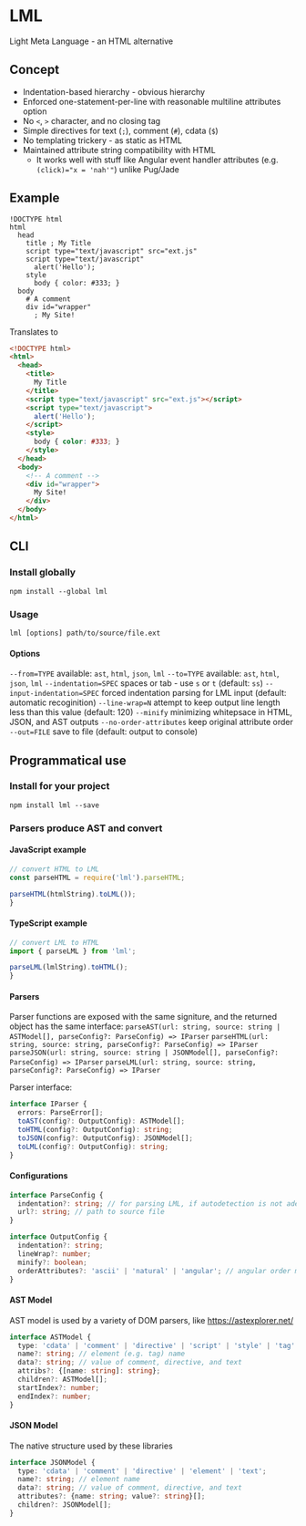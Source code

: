 # LML
Light Meta Language - an HTML alternative

## Concept
- Indentation-based hierarchy - obvious hierarchy
- Enforced one-statement-per-line with reasonable multiline attributes option
- No `<`, `>` character, and no closing tag
- Simple directives for text (`;`), comment (`#`), cdata (`$`)
- No templating trickery - as static as HTML
- Maintained attribute string compatibility with HTML
  - It works well with stuff like Angular event handler attributes (e.g. `(click)="x = 'nah'"`) unlike Pug/Jade

## Example
```lml
!DOCTYPE html
html
  head
    title ; My Title
    script type="text/javascript" src="ext.js"
    script type="text/javascript"
      alert('Hello');
    style
      body { color: #333; }
  body
    # A comment
    div id="wrapper"
      ; My Site!
```
Translates to
```html
<!DOCTYPE html>
<html>
  <head>
    <title>
      My Title
    </title>
    <script type="text/javascript" src="ext.js"></script>
    <script type="text/javascript">
      alert('Hello');
    </script>
    <style>
      body { color: #333; }
    </style>
  </head>
  <body>
    <!-- A comment -->
    <div id="wrapper">
      My Site!
    </div>
  </body>
</html>
```

## CLI
### Install globally
`npm install --global lml`

### Usage
`lml [options] path/to/source/file.ext`

#### Options
  `--from=TYPE`               available: `ast`, `html`, `json`, `lml`
  `--to=TYPE`                 available: `ast`, `html`, `json`, `lml`
  `--indentation=SPEC`        spaces or tab - use `s` or `t` (default: `ss`)
  `--input-indentation=SPEC`  forced indentation parsing for LML input (default: automatic recoginition)
  `--line-wrap=N`             attempt to keep output line length less than this value (default: 120)
  `--minify`                  minimizing whitepsace in HTML, JSON, and AST outputs
  `--no-order-attributes`     keep original attribute order
  `--out=FILE`                save to file (default: output to console)

## Programmatical use
### Install for your project
`npm install lml --save`
### Parsers produce AST and convert

#### JavaScript example
```javascript
// convert HTML to LML
const parseHTML = require('lml').parseHTML;

parseHTML(htmlString).toLML());
}
```

#### TypeScript example
```typescript
// convert LML to HTML
import { parseLML } from 'lml';

parseLML(lmlString).toHTML();
}
```

#### Parsers
Parser functions are exposed with the same signiture, and the returned object has the same interface:
`parseAST(url: string, source: string | ASTModel[], parseConfig?: ParseConfig) => IParser`
`parseHTML(url: string, source: string, parseConfig?: ParseConfig) => IParser`
`parseJSON(url: string, source: string | JSONModel[], parseConfig?: ParseConfig) => IParser`
`parseLML(url: string, source: string, parseConfig?: ParseConfig) => IParser`

Parser interface:
```typescript
interface IParser {
  errors: ParseError[];
  toAST(config?: OutputConfig): ASTModel[];
  toHTML(config?: OutputConfig): string;
  toJSON(config?: OutputConfig): JSONModel[];
  toLML(config?: OutputConfig): string;
}
```

#### Configurations
```typescript
interface ParseConfig {
  indentation?: string; // for parsing LML, if autodetection is not adequate
  url?: string; // path to source file
}

interface OutputConfig {
  indentation?: string;
  lineWrap?: number;
  minify?: boolean;
  orderAttributes?: 'ascii' | 'natural' | 'angular'; // angular order means: <tag *ngXxx="x" any="x" [other]="x" prop="x" [(banana)]="box" (event)="e()" (handler)="e()" >
}
```

#### AST Model
AST model is used by a variety of DOM parsers, like https://astexplorer.net/
```typescript
interface ASTModel {
  type: 'cdata' | 'comment' | 'directive' | 'script' | 'style' | 'tag' | 'text';
  name?: string; // element (e.g. tag) name
  data?: string; // value of comment, directive, and text
  attribs?: {[name: string]: string};
  children?: ASTModel[];
  startIndex?: number;
  endIndex?: number;
}
```

#### JSON Model
The native structure used by these libraries
```typescript
interface JSONModel {
  type: 'cdata' | 'comment' | 'directive' | 'element' | 'text';
  name?: string; // element name
  data?: string; // value of comment, directive, and text
  attributes?: {name: string; value?: string}[];
  children?: JSONModel[];
}
```

